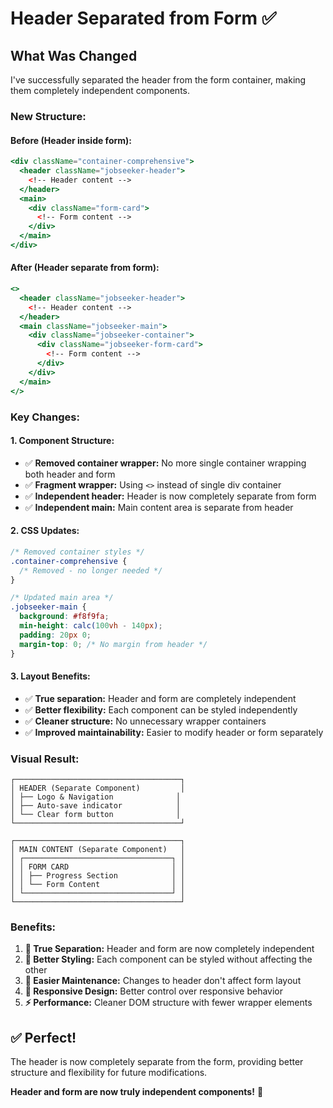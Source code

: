 # Header Separated from Form ✅

## What Was Changed

I've successfully separated the header from the form container, making them completely independent components.

### **New Structure:**

#### **Before (Header inside form):**
```jsx
<div className="container-comprehensive">
  <header className="jobseeker-header">
    <!-- Header content -->
  </header>
  <main>
    <div className="form-card">
      <!-- Form content -->
    </div>
  </main>
</div>
```

#### **After (Header separate from form):**
```jsx
<>
  <header className="jobseeker-header">
    <!-- Header content -->
  </header>
  <main className="jobseeker-main">
    <div className="jobseeker-container">
      <div className="jobseeker-form-card">
        <!-- Form content -->
      </div>
    </div>
  </main>
</>
```

### **Key Changes:**

#### 1. **Component Structure:**
- ✅ **Removed container wrapper:** No more single container wrapping both header and form
- ✅ **Fragment wrapper:** Using `<>` instead of single div container
- ✅ **Independent header:** Header is now completely separate from form
- ✅ **Independent main:** Main content area is separate from header

#### 2. **CSS Updates:**
```css
/* Removed container styles */
.container-comprehensive {
  /* Removed - no longer needed */
}

/* Updated main area */
.jobseeker-main {
  background: #f8f9fa;
  min-height: calc(100vh - 140px);
  padding: 20px 0;
  margin-top: 0; /* No margin from header */
}
```

#### 3. **Layout Benefits:**
- ✅ **True separation:** Header and form are completely independent
- ✅ **Better flexibility:** Each component can be styled independently
- ✅ **Cleaner structure:** No unnecessary wrapper containers
- ✅ **Improved maintainability:** Easier to modify header or form separately

### **Visual Result:**

```
┌─────────────────────────────────────┐
│ HEADER (Separate Component)         │
│ ├── Logo & Navigation              │
│ ├── Auto-save indicator            │
│ └── Clear form button              │
└─────────────────────────────────────┘

┌─────────────────────────────────────┐
│ MAIN CONTENT (Separate Component)   │
│ ┌─────────────────────────────────┐ │
│ │ FORM CARD                       │ │
│ │ ├── Progress Section            │ │
│ │ └── Form Content                │ │
│ └─────────────────────────────────┘ │
└─────────────────────────────────────┘
```

### **Benefits:**

1. **🎯 True Separation:** Header and form are now completely independent
2. **🎨 Better Styling:** Each component can be styled without affecting the other
3. **🔧 Easier Maintenance:** Changes to header don't affect form layout
4. **📱 Responsive Design:** Better control over responsive behavior
5. **⚡ Performance:** Cleaner DOM structure with fewer wrapper elements

## ✅ Perfect!

The header is now completely separate from the form, providing better structure and flexibility for future modifications.

**Header and form are now truly independent components!** 🚀
